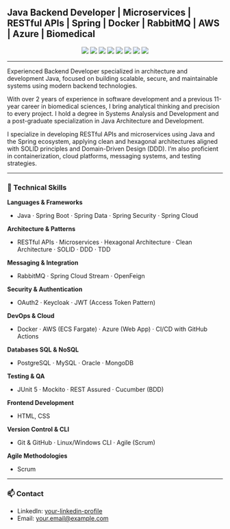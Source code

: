 ## Java Backend Developer | Microservices | RESTful APIs | Spring | Docker | RabbitMQ | AWS | Azure | Biomedical

<p align="center">
  <img src="https://img.shields.io/badge/Java-ED8B00?style=for-the-badge&logo=java&logoColor=white"/>
  <img src="https://img.shields.io/badge/Microservices-0052CC?style=for-the-badge"/>
  <img src="https://img.shields.io/badge/RESTful_API-4EA94B?style=for-the-badge"/>
  <img src="https://img.shields.io/badge/Spring-6DB33F?style=for-the-badge&logo=spring&logoColor=white"/>
  <img src="https://img.shields.io/badge/Docker-2496ED?style=for-the-badge&logo=docker&logoColor=white"/>
  <img src="https://img.shields.io/badge/RabbitMQ-FF6600?style=for-the-badge&logo=rabbitmq&logoColor=white"/>
  <img src="https://img.shields.io/badge/AWS-232F3E?style=for-the-badge&logo=amazonaws&logoColor=white"/>
  <img src="https://img.shields.io/badge/Azure-0078D4?style=for-the-badge&logo=microsoftazure&logoColor=white"/>
</p>

---

Experienced Backend Developer specialized in architecture and development Java, focused on building scalable, secure, and maintainable systems using modern backend technologies.

With over 2 years of experience in software development and a previous 11-year career in biomedical sciences, I bring analytical thinking and precision to every project. I hold a degree in Systems Analysis and Development and a post-graduate specialization in Java Architecture and Development.

I specialize in developing RESTful APIs and microservices using Java and the Spring ecosystem, applying clean and hexagonal architectures aligned with SOLID principles and Domain-Driven Design (DDD). I’m also proficient in containerization, cloud platforms, messaging systems, and testing strategies.

---

### 🔧 Technical Skills

**Languages & Frameworks**  
- Java · Spring Boot · Spring Data · Spring Security · Spring Cloud

**Architecture & Patterns**  
- RESTful APIs · Microservices · Hexagonal Architecture · Clean Architecture · SOLID · DDD · TDD

**Messaging & Integration**  
- RabbitMQ · Spring Cloud Stream · OpenFeign

**Security & Authentication**  
- OAuth2 · Keycloak · JWT (Access Token Pattern)

**DevOps & Cloud**  
- Docker · AWS (ECS Fargate) · Azure (Web App) · CI/CD with GitHub Actions

**Databases SQL & NoSQL**  
- PostgreSQL · MySQL · Oracle · MongoDB

**Testing & QA**  
- JUnit 5 · Mockito · REST Assured · Cucumber (BDD)

**Frontend Development**
- HTML, CSS

**Version Control & CLI**  
- Git & GitHub · Linux/Windows CLI · Agile (Scrum)

**Agile Methodologies**  
- Scrum 

---

### 📫 Contact

- LinkedIn: [your-linkedin-profile](https://www.linkedin.com/in/your-profile)
- Email: your.email@example.com

